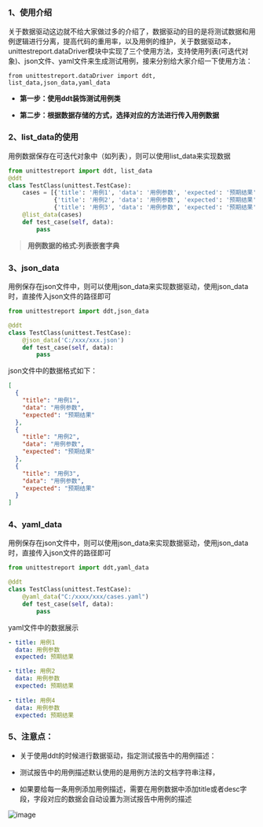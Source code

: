 # 

### 1、使用介绍

关于数据驱动这边就不给大家做过多的介绍了，数据驱动的目的是将测试数据和用例逻辑进行分离，提高代码的重用率，以及用例的维护，关于数据驱动本，unittestreport.dataDriver模块中实现了三个使用方法，支持使用列表(可迭代对象)、json文件、yaml文件来生成测试用例，接来分别给大家介绍一下使用方法：

```
from unittestreport.dataDriver import ddt, list_data,json_data,yaml_data
```

- **第一步：使用ddt装饰测试用例类**

- **第二步：根据数据存储的方式，选择对应的方法进行传入用例数据**

### 2、list_data的使用

用例数据保存在可迭代对象中（如列表），则可以使用list_data来实现数据

```python
from unittestreport import ddt, list_data
@ddt
class TestClass(unittest.TestCase):
    cases = [{'title': '用例1', 'data': '用例参数', 'expected': '预期结果'}, 
             {'title': '用例2', 'data': '用例参数', 'expected': '预期结果'},
             {'title': '用例3', 'data': '用例参数', 'expected': '预期结果'}]
    @list_data(cases)
    def test_case(self, data):
        pass

```

> **用例数据的格式:列表嵌套字典**





### 3、json_data

用例保存在json文件中，则可以使用json_data来实现数据驱动，使用json_data时，直接传入json文件的路径即可

```python
from unittestreport import ddt,json_data

@ddt
class TestClass(unittest.TestCase):
    @json_data('C:/xxx/xxx.json')
    def test_case(self, data):
        pass

```

json文件中的数据格式如下：

```json
[
  {
    "title": "用例1",
    "data": "用例参数",
    "expected": "预期结果"
  },
  {
    "title": "用例2",
    "data": "用例参数",
    "expected": "预期结果"
  },
  {
    "title": "用例3",
    "data": "用例参数",
    "expected": "预期结果"
  }
]

```

### 4、yaml_data

用例保存在json文件中，则可以使用json_data来实现数据驱动，使用json_data时，直接传入json文件的路径即可

```python
from unittestreport import ddt,yaml_data

@ddt
class TestClass(unittest.TestCase):
    @yaml_data("C:/xxxx/xxx/cases.yaml")
    def test_case(self, data):
        pass

```

yaml文件中的数据展示

```yaml
- title: 用例1
  data: 用例参数
  expected: 预期结果

- title: 用例2
  data: 用例参数
  expected: 预期结果
  
- title: 用例4
  data: 用例参数
  expected: 预期结果

```

### 5、注意点：

- 关于使用ddt的时候进行数据驱动，指定测试报告中的用例描述：

- 测试报告中的用例描述默认使用的是用例方法的文档字符串注释，
- 如果要给每一条用例添加用例描述，需要在用例数据中添加title或者desc字段，字段对应的数据会自动设置为测试报告中用例的描述

![image](C:\课件\images\1598929137584-877329ac-1620456435887.png)



